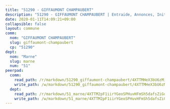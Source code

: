 ```yaml
---
title: "51290 - GIFFAUMONT CHAMPAUBERT"
description: "51290 - GIFFAUMONT CHAMPAUBERT | Entraide, Annonces, Initiatives"
date: 2020-01-11T14:09:21+09:00
collapsible: false
layout: commune
comm:
  nom: "GIFFAUMONT CHAMPAUBERT"
  slug: giffaumont-champaubert
  cp: "51290"
dept:
  nom: "Marne"
  slug: marne
  num: "51"
peerpad:
  comm:
    read_path: /r/markdown/51290_giffaumont-champaubert/4XTTMHeX3bU6zMixVwk9vnmJPkFMD5gZ5g1674ZXKP5ByY42w
    write_path: /w/markdown/51290_giffaumont-champaubert/4XTTMHeX3bU6zMixVwk9vnmJPkFMD5gZ5g1674ZXKP5ByY42w-K3TgV4v5FibvkM67qFL2StEzaaJL5A9fnsA6NwjfLxvZ6xBuMtisTa6iYnbb2QNEEBkMzH9kh2jPCsb48ag7Nojy7MZEkQTMMzJqx2zCEakkXxJHesPbg9chTBH8LnFi2HsQWDET
  dept:
    read_path: /r/markdown/51_marne/4XTTM2pF1iirYGeoSPHuvHFmSh5dafsZiGuDVqApNYr9W2doe
    write_path: /w/markdown/51_marne/4XTTM2pF1iirYGeoSPHuvHFmSh5dafsZiGuDVqApNYr9W2doe-K3TgV7EpXmd75L5pz6aUTALihWsFeiubyposyfPgz6DbQby3ZQF3gNXaGqeRVGevfRz46yND7Y8QkCv5VozWFj5shZbEokjWNQrdmmsAHCxzuLQj5kuinh4kCdsefHKLdp7xhUwa
---
```


